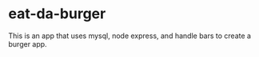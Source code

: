 # eat-da-burger
This is an app that uses mysql, node express, and handle bars to create a burger app. 
